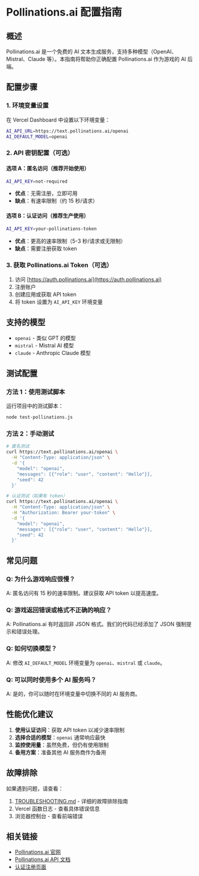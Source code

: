 # Pollinations.ai 配置指南

## 概述

Pollinations.ai 是一个免费的 AI 文本生成服务，支持多种模型（OpenAI、Mistral、Claude 等）。本指南将帮助你正确配置 Pollinations.ai 作为游戏的 AI 后端。

## 配置步骤

### 1. 环境变量设置

在 Vercel Dashboard 中设置以下环境变量：

```bash
AI_API_URL=https://text.pollinations.ai/openai
AI_DEFAULT_MODEL=openai
```

### 2. API 密钥配置（可选）

#### 选项 A：匿名访问（推荐开始使用）
```bash
AI_API_KEY=not-required
```
- **优点**：无需注册，立即可用
- **缺点**：有速率限制（约 15 秒/请求）

#### 选项 B：认证访问（推荐生产使用）
```bash
AI_API_KEY=your-pollinations-token
```
- **优点**：更高的速率限制（5-3 秒/请求或无限制）
- **缺点**：需要注册获取 token

### 3. 获取 Pollinations.ai Token（可选）

1. 访问 [https://auth.pollinations.ai](https://auth.pollinations.ai)
2. 注册账户
3. 创建应用或获取 API token
4. 将 token 设置为 `AI_API_KEY` 环境变量

## 支持的模型

- `openai` - 类似 GPT 的模型
- `mistral` - Mistral AI 模型
- `claude` - Anthropic Claude 模型

## 测试配置

### 方法 1：使用测试脚本

运行项目中的测试脚本：
```bash
node test-pollinations.js
```

### 方法 2：手动测试

```bash
# 匿名测试
curl https://text.pollinations.ai/openai \
  -H "Content-Type: application/json" \
  -d '{
    "model": "openai",
    "messages": [{"role": "user", "content": "Hello"}],
    "seed": 42
  }'

# 认证测试（如果有 token）
curl https://text.pollinations.ai/openai \
  -H "Content-Type: application/json" \
  -H "Authorization: Bearer your-token" \
  -d '{
    "model": "openai",
    "messages": [{"role": "user", "content": "Hello"}],
    "seed": 42
  }'
```

## 常见问题

### Q: 为什么游戏响应很慢？
A: 匿名访问有 15 秒的速率限制。建议获取 API token 以提高速度。

### Q: 游戏返回错误或格式不正确的响应？
A: Pollinations.ai 有时返回非 JSON 格式。我们的代码已经添加了 JSON 强制提示和错误处理。

### Q: 如何切换模型？
A: 修改 `AI_DEFAULT_MODEL` 环境变量为 `openai`、`mistral` 或 `claude`。

### Q: 可以同时使用多个 AI 服务吗？
A: 是的，你可以随时在环境变量中切换不同的 AI 服务商。

## 性能优化建议

1. **使用认证访问**：获取 API token 以减少速率限制
2. **选择合适的模型**：`openai` 通常响应最快
3. **监控使用量**：虽然免费，但仍有使用限制
4. **备用方案**：准备其他 AI 服务商作为备用

## 故障排除

如果遇到问题，请查看：
1. [TROUBLESHOOTING.md](./TROUBLESHOOTING.md) - 详细的故障排除指南
2. Vercel 函数日志 - 查看具体错误信息
3. 浏览器控制台 - 查看前端错误

## 相关链接

- [Pollinations.ai 官网](https://pollinations.ai/)
- [Pollinations.ai API 文档](https://github.com/pollinations/pollinations/blob/master/APIDOCS.md)
- [认证注册页面](https://auth.pollinations.ai)